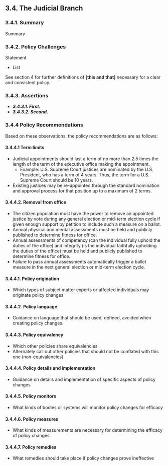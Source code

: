 3.4.  The Judicial Branch
--------------------------------------

### 3.4.1.  Summary
Summary

### 3.4.2.  Policy Challenges
Statement

- List

See section 4 for further definitions of **[this and that]** necessary for a clear and consistent policy.

### 3.4.3. Assertions 

-  *__3.4.3.1. First.__*
-  *__3.4.3.2. Second.__*

### 3.4.4  Policy Recommendations
Based on these observations, the policy recommendations are as follows:

#### 3.4.4.1 Term limits
- Judicial appointments should last a term of no more than 2.5 times the length of the term of the executive office making the appointment.
    - Example: U.S. Supreme Court justices are nominated by the U.S. President, who has a term of 4 years.  Thus, the term for a U.S. Supreme Court should be 10 years.
- Existing justices may be re-appointed through the standard nomination and approval process for that position up to a maximum of 2 terms.

#### 3.4.4.2. Removal from office
- The citizen population must have the power to remove an appointed justice by vote during any general election or mid-term election cycle if given enough support by petition to include such a measure on a ballot.
- Annual physical and mental assessments must be held and publicly published to determine fitness for office.
- Annual assessments of competency (can the individual fully uphold the duties of the office) and integrity (is the individual faithfully upholding the duties of the office) must be held and publicly published to determine fitness for office.
- Failure to pass annual assessments automatically trigger a ballot measure in the next general election or mid-term election cycle.


#### 3.4.4.1. Policy origination
- Which types of subject matter experts or affected individuals may originate policy changes

#### 3.4.4.2. Policy language
- Guidance on language that should be used, defined, avoided when creating policy changes.

#### 3.4.4.3. Policy equivalency
- Which other policies share equivalencies
- Alternately call out other policies that should not be conflated with this one (non-equivalencies)

#### 3.4.4.4. Policy details and implementation
- Guidance on details and implementation of specific aspects of policy changes

#### 3.4.4.5. Policy monitors 
- What kinds of bodies or systems will monitor policy changes for efficacy

#### 3.4.4.6. Policy measures
- What kinds of measurements are necessary for determining the efficacy of policy changes

#### 3.4.4.7. Policy remedies
- What remedies should take place if policy changes prove ineffective 

